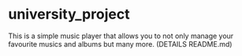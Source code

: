 # university_project
This is a simple music player that allows you to not only manage your favourite musics and albums but many more. (DETAILS README.md)
